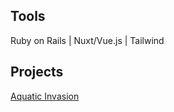 ## Tools
Ruby on Rails | Nuxt/Vue.js | Tailwind
## Projects
[Aquatic Invasion](https://www.aquaticinvasion.com)
